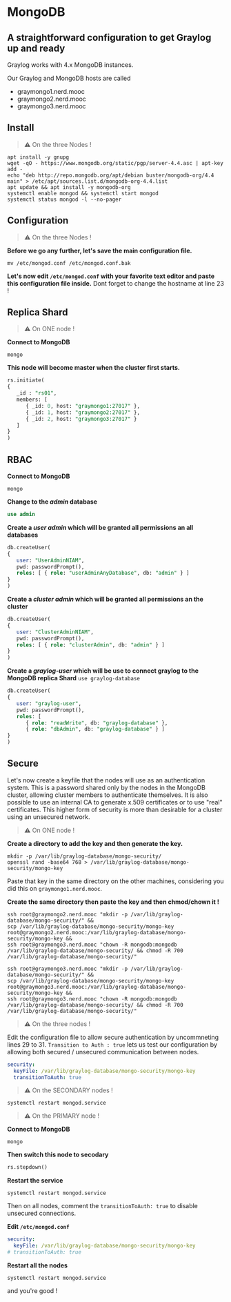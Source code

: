 # MongoDB
## A straightforward configuration to get Graylog up and ready

Graylog works with 4.x MongoDB instances.

Our Graylog and MongoDB hosts are called 
- graymongo1.nerd.mooc
- graymongo2.nerd.mooc
- graymongo3.nerd.mooc

## Install
> :warning: On the three Nodes !

```shell
apt install -y gnupg
wget -qO - https://www.mongodb.org/static/pgp/server-4.4.asc | apt-key add -
echo "deb http://repo.mongodb.org/apt/debian buster/mongodb-org/4.4 main" > /etc/apt/sources.list.d/mongodb-org-4.4.list
apt update && apt install -y mongodb-org
systemctl enable mongod && systemctl start mongod
systemctl status mongod -l --no-pager
```
## Configuration
> :warning: On the three Nodes !

**Before we go any further, let's save the main configuration file.**
```shell
mv /etc/mongod.conf /etc/mongod.conf.bak
```

**Let's now edit `/etc/mongod.conf` with your favorite text editor and paste this configuration file inside.**
Dont forget to change the hostname at line 23 !

## Replica Shard
> :warning: On ONE node !

**Connect to MongoDB**

```shell
mongo
```

**This node will become master when the cluster first starts.**
```sql
rs.initiate(
{
   _id : "rs01",
   members: [
      { _id: 0, host: "graymongo1:27017" },
      { _id: 1, host: "graymongo2:27017" },
      { _id: 2, host: "graymongo3:27017" }
   ]
}
)
```

## RBAC

**Connect to MongoDB**
```shell
mongo
```

**Change to the *admin* database**
```sql
use admin
```

**Create a *user admin* which will be granted all permissions an all databases**

```sql
db.createUser(
{
   user: "UserAdminNIAM",
   pwd: passwordPrompt(),
   roles: [ { role: "userAdminAnyDatabase", db: "admin" } ]
}
)
```

**Create a *cluster admin* which will be granted all permissions an the cluster**

```sql
db.createUser(
{
   user: "ClusterAdminNIAM",
   pwd: passwordPrompt(),
   roles: [ { role: "clusterAdmin", db: "admin" } ]
}
)
```

**Create a *graylog-user* which will be use to connect graylog to the MongoDB replica Shard**
`use graylog-database`

```sql
db.createUser(
{
   user: "graylog-user",
   pwd: passwordPrompt(),
   roles: [
      { role: "readWrite", db: "graylog-database" },
      { role: "dbAdmin", db: "graylog-database" } ]
}
)
```

## Secure

Let's now create a keyfile that the nodes will use as an authentication system. This is a password shared only by the nodes in the MongoDB cluster, allowing cluster members to authenticate themselves. It is also possible to use an internal CA to generate x.509 certificates or to use "real" certificates. This higher form of security is more than desirable for a cluster using an unsecured network. 

> :warning: On ONE node !

**Create a directory to add the key and then generate the key.**

```shell
mkdir -p /var/lib/graylog-database/mongo-security/
openssl rand -base64 768 > /var/lib/graylog-database/mongo-security/mongo-key
```

Paste that key in the same directory on the other machines, considering you did this on `graymongo1.nerd.mooc`.

**Create the same directory then paste the key and then chmod/chown it !**
```shell
ssh root@graymongo2.nerd.mooc "mkdir -p /var/lib/graylog-database/mongo-security/" &&
scp /var/lib/graylog-database/mongo-security/mongo-key root@graymongo2.nerd.mooc:/var/lib/graylog-database/mongo-security/mongo-key &&
ssh root@graymongo3.nerd.mooc "chown -R mongodb:mongodb /var/lib/graylog-database/mongo-security/ && chmod -R 700 /var/lib/graylog-database/mongo-security/"
```
```shell
ssh root@graymongo3.nerd.mooc "mkdir -p /var/lib/graylog-database/mongo-security/" &&
scp /var/lib/graylog-database/mongo-security/mongo-key root@graymongo3.nerd.mooc:/var/lib/graylog-database/mongo-security/mongo-key &&
ssh root@graymongo3.nerd.mooc "chown -R mongodb:mongodb /var/lib/graylog-database/mongo-security/ && chmod -R 700 /var/lib/graylog-database/mongo-security/"
```

> :warning: On the three nodes !

Edit the configuration file to allow secure authentication by uncommneting lines 29 to 31. `Transition to Auth : true` lets us test our configuration by allowing both secured / unsecured communication between nodes.

```yml
security:
  keyFile: /var/lib/graylog-database/mongo-security/mongo-key
  transitionToAuth: true
```

> :warning: On the SECONDARY nodes !

```shell
systemctl restart mongod.service
```

> :warning: On the PRIMARY node !

**Connect to MongoDB**
```shell
mongo
```

**Then switch this node to secodary**
```sql
rs.stepdown()
```

**Restart the service**
```shell
systemctl restart mongod.service
```

Then on all nodes, comment the `transitionToAuth: true` to disable unsecured connections.

**Edit `/etc/mongod.conf`**
```yml
security:
  keyFile: /var/lib/graylog-database/mongo-security/mongo-key
# transitionToAuth: true
```

**Restart all the nodes**
```shell
systemctl restart mongod.service
```
and you're good !
